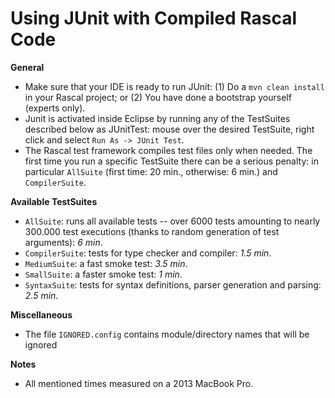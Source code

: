 # Using JUnit with Compiled Rascal Code

__General__
* Make sure that your IDE is ready to run JUnit:
  (1) Do a `mvn clean install` in your Rascal project; or
  (2) You have done a bootstrap yourself (experts only).
* Junit is activated inside Eclipse by running any of the TestSuites described below as JUnitTest: mouse over the desired TestSuite, right click and select `Run As -> JUnit Test`.
* The Rascal test framework compiles test files only when needed. The first time you run a  specific TestSuite there can be a serious penalty: in particular `AllSuite` (first time: 20 min., otherwise: 6 min.) and `CompilerSuite`.


__Available TestSuites__
* `AllSuite`: runs all available tests -- over 6000 tests amounting to nearly 300.000 test executions (thanks to random generation of test arguments): _6 min_.
* `CompilerSuite`: tests for type checker and compiler: _1.5 min_.
* `MediumSuite`: a fast smoke test: _3.5 min_.
* `SmallSuite`: a faster smoke test: _1 min_. 
* `SyntaxSuite`: tests for syntax definitions, parser generation and parsing:  _2.5 min_.

__Miscellaneous__
* The file `IGNORED.config` contains module/directory names that will be ignored

__Notes__
* All mentioned times measured on a 2013 MacBook Pro.